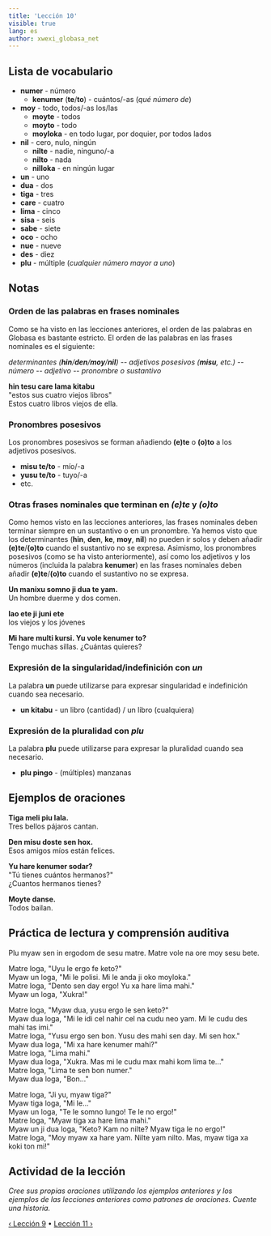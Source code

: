 ```yaml
---
title: 'Lección 10'
visible: true
lang: es
author: xwexi_globasa_net
---
```


## Lista de vocabulario

* **numer** - número
  * **kenumer** (**te**/**to**) - cuántos/-as (_qué número de_)
* **moy** - todo, todos/-as los/las
  * **moyte** - todos
  * **moyto** - todo
  * **moyloka** - en todo lugar, por doquier, por todos lados
* **nil** - cero, nulo, ningún
  * **nilte** - nadie, ninguno/-a
  * **nilto** - nada
  * **nilloka** - en ningún lugar
* **un** - uno
* **dua** - dos
* **tiga** - tres
* **care** - cuatro
* **lima** - cinco
* **sisa** - seis
* **sabe** - siete
* **oco** - ocho
* **nue** - nueve
* **des** - diez
* **plu** - múltiple (_cualquier número mayor a uno_)

## Notas
### Orden de las palabras en frases nominales

Como se ha visto en las lecciones anteriores, el orden de las palabras en Globasa es bastante estricto. El orden de las palabras en las frases nominales es el siguiente:

_determinantes (**hin**/**den**/**moy**/**nil**) -- adjetivos posesivos (**misu**, etc.) -- número -- adjetivo -- pronombre o sustantivo_

**hin tesu care lama kitabu**  
"estos sus cuatro viejos libros"  
Estos cuatro libros viejos de ella.

### Pronombres posesivos

Los pronombres posesivos se forman añadiendo **(e)te** o **(o)to** a los adjetivos posesivos.

* **misu te/to** - mío/-a
* **yusu te/to** - tuyo/-a
* etc. 

### Otras frases nominales que terminan en _(e)te_ y _(o)to_

Como hemos visto en las lecciones anteriores, las frases nominales deben terminar siempre en un sustantivo o en un pronombre. Ya hemos visto que los determinantes (**hin**, **den**, **ke**, **moy**, **nil**) no pueden ir solos y deben añadir **(e)te**/**(o)to** cuando el sustantivo no se expresa. Asimismo, los pronombres posesivos (como se ha visto anteriormente), así como los adjetivos y los números (incluida la palabra **kenumer**) en las frases nominales deben añadir **(e)te**/**(o)to** cuando el sustantivo no se expresa.

**Un manixu somno ji dua te yam.**  
Un hombre duerme y dos comen.

**lao ete ji juni ete**  
los viejos y los jóvenes

**Mi hare multi kursi. Yu vole kenumer to?**  
Tengo muchas sillas. ¿Cuántas quieres?

### Expresión de la singularidad/indefinición con _un_

La palabra **un** puede utilizarse para expresar singularidad e indefinición cuando sea necesario.

* **un kitabu** - un libro (cantidad) / un libro (cualquiera)

### Expresión de la pluralidad con _plu_

La palabra **plu** puede utilizarse para expresar la pluralidad cuando sea necesario.

* **plu pingo** - (múltiples) manzanas

## Ejemplos de oraciones

**Tiga meli piu lala.**  
Tres bellos pájaros cantan.

**Den misu doste sen hox.**  
Esos amigos míos están felices.
 
**Yu hare kenumer sodar?**  
"Tú tienes cuántos hermanos?"  
¿Cuantos hermanos tienes? 

**Moyte danse.**  
Todos bailan.

## Práctica de lectura y comprensión auditiva

Plu myaw sen in ergodom de sesu matre. Matre vole na ore moy sesu bete.

Matre loga, "Uyu le ergo fe keto?"  
Myaw un loga, "Mi le polisi. Mi le anda ji oko moyloka."    
Matre loga, "Dento sen day ergo! Yu xa hare lima mahi."    
Myaw un loga, "Xukra!"  

Matre loga, "Myaw dua, yusu ergo le sen keto?"    
Myaw dua loga, "Mi le idi cel nahir cel na cudu neo yam. Mi le cudu des mahi tas imi."    
Matre loga, "Yusu ergo sen bon. Yusu des mahi sen day. Mi sen hox."   
Myaw dua loga, "Mi xa hare kenumer mahi?"  
Matre loga, "Lima mahi."  
Myaw dua loga, "Xukra. Mas mi le cudu max mahi kom lima te..."  
Matre loga, "Lima te sen bon numer."  
Myaw dua loga, "Bon..."  

Matre loga, "Ji yu, myaw tiga?"  
Myaw tiga loga, "Mi le..."  
Myaw un loga, "Te le somno lungo! Te le no ergo!"   
Matre loga, "Myaw tiga xa hare lima mahi."  
Myaw un ji dua loga, "Keto? Kam no nilte? Myaw tiga le no ergo!"  
Matre loga, "Moy myaw xa hare yam. Nilte yam nilto. Mas, myaw tiga xa koki ton mi!"  

## Actividad de la lección

_Cree sus propias oraciones utilizando los ejemplos anteriores y los ejemplos de las lecciones anteriores como patrones de oraciones. Cuente una historia._

[&#8249; Lección 9](./02.darsu.09.default.spa.md) &#8226;
[Lección 11 &#8250;](./02.darsu.11.default.spa.md)
